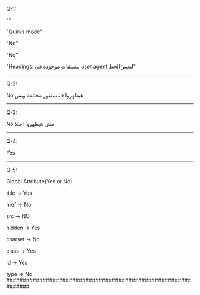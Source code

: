 Q-1:

<!-- Type Question 1 Answer Below -->
"<!Doctype html>"

<!-- Type Question 2 Answer Below -->
"Quirks mode"

<!-- Type Question 3 Answer Below -->
"No"

<!-- Type Question 4 Answer Below -->
"No"

<!-- Type Question 5 Answer Below -->
"Headings:
تنسيقات موجودة في
user agent 
لتغيير الخط"
___________________________________________________________    
Q-2:

No
هيظهروا ف سطور مختلفة وبس
____________________________________________________________
Q-3:

No
مش هيظهروا اصلا
_____________________________________________________________
Q-4:

Yes
______________________________________________________________
Q-5:

Global Attribute(Yes or No)

title -> Yes
    
href -> No
    
src -> NO
    
hidden -> Yes
    
charset -> No
    
class -> Yes

id -> Yes

type -> No
###############################################################